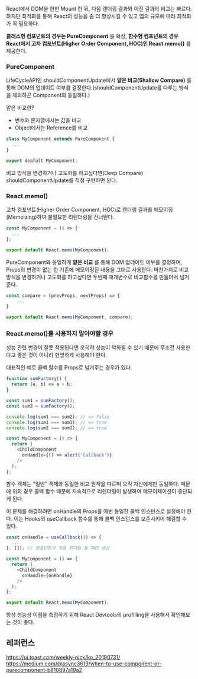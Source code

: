 React에서 DOM을 한번 Mount 한 뒤, 다음 렌더링 결과와 이전 결과의 비교는 빠르다. 하지만 최적화를 통해 React의 성능을 좀 더 향상시킬 수 있고 앱의 규모에 따라 최적화가 꼭 필요하다.

**클래스형 컴포넌트의 경우는 PureComponent** 를 확장, **함수형 컴포넌트의 경우 React에서 고차 컴포넌트(Higher Order Component, HOC)인 React.memo()** 를 제공한다.

<h3>PureComponent</h3>

LifeCycleAPI인 shouldComponentUpdate에서 **얕은 비교(Shallow Compare)** 를 통해 DOM의 업데이트 여부를 결정한다.(shouldComponentUpdate를 다루는 방식을 제외하곤 Component와 동일하다.)

얕은 비교란?
<ul>
  <li>변수와 문자열에서는 값을 비교</li>
  <li>Object에서는 Reference를 비교</li>
</ul>

```javascript
class MyComponent extends PureComponent {
  ...
}

export deafult MyComponent;
```

비교 방식을 변경하거나 고도화를 하고싶다면(Deep Compare) shouldComponentUpdate를 직접 구현하면 된다.

<h3>React.memo()</h3>

고차 컴포넌트(Higher Order Component, HOC)로 렌더링 결과를 메모이징(Memoizing)하여 불필요한 리렌더링을 건너뛴다.


```javascript
const MyComponent = () => {
  ...
};

export default React.memo(MyComponent);
```

PureComponent와 동일하게 **얕은 비교** 를 통해 DOM 업데이트 여부를 결정하며, Props의 변경이 없는 한 기존에 메모이징된 내용을 그대로 사용한다.
마찬가지로 비교 방식을 변경하거나 고도화를 하고싶다면 두번째 매개변수로 비교함수를 만들어서 넘겨준다.

```javascript
const compare = (prevProps, nextProps) => {
    ...
}

export default React.memo(MyComponent, compare);
```

<h3>React.memo()를 사용하지 말아야할 경우</h3>

성능 관련 변경이 잘못 적용된다면 오히려 성능이 악화될 수 있기 때문에 무조건 사용한다고 좋은 것이 아니라 현명하게 사용해야 한다.

대표적인 예로 콜백 함수를 Props로 넘겨주는 경우가 있다.

```javascript
function sumFactory() {
  return (a, b) => a + b;
}

const sum1 = sumFactory();
const sum2 = sumFactory();

console.log(sum1 === sum2); // => false
console.log(sum1 === sum1); // => true
console.log(sum2 === sum2); // => true

const MyComponent = () => {
  return (
    <ChildComponent 
      onHandle={() => alert('Callback')}
    />
  );
};
```

함수 객체는 "일반" 객체와 동일한 비교 원칙을 따르며 오직 자신에게만 동일하다. 때문에 위의 경우 콜백 함수 때문에 지속적으로 리렌더링이 발생하며 메모이제이션이 중단되게 된다.

이 문제를 해결하려면 onHandle의 Props를 매번 동일한 콜백 인스턴스로 설정해야 한다. 이는 Hooks의 useCallback 함수를 통해 콜백 인스턴스를 보존시키어 해결할 수 있다.

```javascript
const onHandle = useCallback(() => {
  ...
}, []); // 컴포넌트가 처음 렌더링 될 때만 생성

const MyComponent = () => {
  return (
    <ChildComponent 
      onHandle={onHandle}
    />
  );
};

export default React.memo(MyComponent);
```

항상 성능상 이점을 측정하기 위해 React Devtools의 profilling을 사용해서 확인해보는 것이 좋다.

## 레퍼런스
https://ui.toast.com/weekly-pick/ko_20190731/<br>
https://medium.com/@async3619/when-to-use-component-or-purecomponent-b810897a19a2
